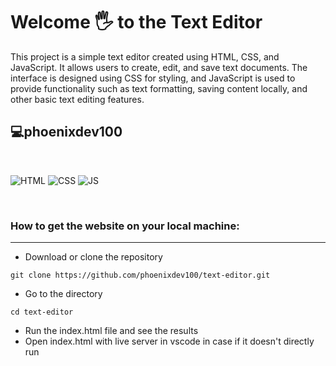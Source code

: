 # Welcome 🖐 to the Text Editor

This project is a simple text editor created using HTML, CSS, and JavaScript. It allows users to create, edit, and save text documents. The interface is designed using CSS for styling, and JavaScript is used to provide functionality such as text formatting, saving content locally, and other basic text editing features.

## 💻phoenixdev100

<br>

![HTML](https://img.shields.io/badge/html5%20-%23E34F26.svg?&style=for-the-badge&logo=html5&logoColor=white)
![CSS](https://img.shields.io/badge/css3%20-%231572B6.svg?&style=for-the-badge&logo=css3&logoColor=white)
![JS](https://img.shields.io/badge/javascript%20-%23323330.svg?&style=for-the-badge&logo=javascript&logoColor=%23F7DF1E)

<br>

### How to get the website on your local machine:

---

- Download or clone the repository

```
git clone https://github.com/phoenixdev100/text-editor.git
```

- Go to the directory

```
cd text-editor
```

- Run the index.html file and see the results
- Open index.html with live server in vscode in case if it doesn't directly run
  <br>
